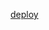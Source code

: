 [deploy](https://pr2700.dev.takeshape.io/add-to-takeshape?repo=https://github.com/takeshape/mshick-patterns/tree/main/ch5044)
